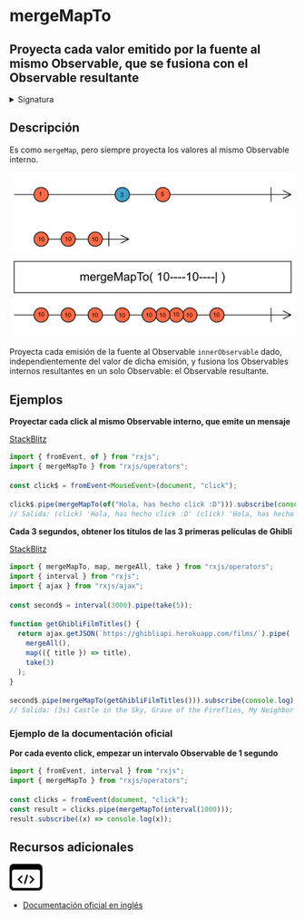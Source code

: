 # mergeMapTo

<h2 class="subtitle"> Proyecta cada valor emitido por la fuente al mismo Observable, que se fusiona con el Observable resultante
</h2>

<details>
<summary>Signatura</summary>

### Firma

`mergeMapTo<T, R, O extends ObservableInput<any>>(innerObservable: O, resultSelector?: number | ((outerValue: T, innerValue: ObservedValueOf<O>, outerIndex: number, innerIndex: number) => R), concurrent: number = Number.POSITIVE_INFINITY): OperatorFunction<T, ObservedValueOf<O> | R>`

### Parámetros

<table>
<tr><td>innerObservable</td><td>Un Observable que reemplaza cada valor del Observable fuente.</td></tr>
<tr><td>resultSelector</td><td>Opcional. El valor por defecto es <code>undefined</code>.
Tipo: <code>number | ((outerValue: T, innerValue: ObservedValueOf, outerIndex: number, innerIndex: number) => R)</code>.</td></tr>
<tr><td>concurrent</td>Opcional. El valor por defecto es <code>Number.POSITIVE_INFINITY</code>.
El máximo número de Observables internos a los que se suscribe de forma concurrente.<td></td></tr>
</table>

### Retorna

`OperatorFunction<T, ObservedValueOf<O> | R>`: Un Observable que emite elementos del Observable `innerObservable` proporcionado.

</details>

## Descripción

Es como `mergeMap`, pero siempre proyecta los valores al mismo Observable interno.

<img src="assets/images/marble-diagrams/transformation/mergeMapTo.png" alt="Diagrama de canicas del operador mergeMapTo">

Proyecta cada emisión de la fuente al Observable `innerObservable` dado, independientemente del valor de dicha emisión, y fusiona los Observables internos resultantes en un solo Observable: el Observable resultante.

## Ejemplos

**Proyectar cada click al mismo Observable interno, que emite un mensaje**

<a target="_blank" href="https://stackblitz.com/edit/rxjs-mergemapto-1?file=index.ts">StackBlitz</a>

```typescript
import { fromEvent, of } from "rxjs";
import { mergeMapTo } from "rxjs/operators";

const click$ = fromEvent<MouseEvent>(document, "click");

click$.pipe(mergeMapTo(of("Hola, has hecho click :D"))).subscribe(console.log);
// Salida: (click) 'Hola, has hecho click :D' (click) 'Hola, has hecho click :D'...
```

**Cada 3 segundos, obtener los títulos de las 3 primeras películas de Ghibli**

<a target="_blank" href="https://stackblitz.com/edit/rxjs-mergemapto-2?file=index.ts">StackBlitz</a>

```javascript
import { mergeMapTo, map, mergeAll, take } from "rxjs/operators";
import { interval } from "rxjs";
import { ajax } from "rxjs/ajax";

const second$ = interval(3000).pipe(take(5));

function getGhibliFilmTitles() {
  return ajax.getJSON(`https://ghibliapi.herokuapp.com/films/`).pipe(
    mergeAll(),
    map(({ title }) => title),
    take(3)
  );
}

second$.pipe(mergeMapTo(getGhibliFilmTitles())).subscribe(console.log);
// Salida: (3s) Castle in the Sky, Grave of the Fireflies, My Neighbor Totoro (3s) Castle in the Sky, Grave of the Fireflies, My Neighbor Totoro...
```

### Ejemplo de la documentación oficial

**Por cada evento click, empezar un intervalo Observable de 1 segundo**

```javascript
import { fromEvent, interval } from "rxjs";
import { mergeMapTo } from "rxjs/operators";

const clicks = fromEvent(document, "click");
const result = clicks.pipe(mergeMapTo(interval(1000)));
result.subscribe((x) => console.log(x));
```

<div class="additional-section">

## Recursos adicionales

<a target="_blank" href="https://github.com/ReactiveX/rxjs/blob/master/src/internal/operators/mergeMapTo.ts">
<img src="assets/icons/source-code.png" alt="Source code">
</a>
</div>

- <a target="_blank" href="https://rxjs.dev/api/operators/mergeMapTo">Documentación oficial en inglés</a>
